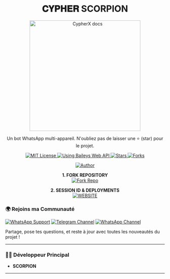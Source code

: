 <h1 align="center"> 𝐂𝐘𝐏𝐇𝐄𝐑 SCORPION </h1>

<p align="center">
  <a href="https://github.com/jopaok228/CYPHER-SCORPION">
    <img alt="CypherX docs" height="350" src="https://files.catbox.moe/hxuyj6.jpg">
  </a>
</p>
  <p align="center">
    Un bot WhatsApp multi-appareil. N'oubliez pas de laisser une ⭐ (star) pour le projet.
</p>

<p align="center">
    <a href="https://opensource.org/licenses/MIT">
        <img src="https://img.shields.io/badge/License-MIT-green.svg?style=flat-square" alt="MIT License" />
    </a>
    <a href="https://github.com/WhiskeySockets/Baileys">
        <img src="https://img.shields.io/badge/Baileys-Web%20API-orange?style=flat-square" alt="Using Baileys Web API" />
    </a>
    <a href="https://github.com/jopaok228/CYPHER-SCORPION/stargazers">
        <img src="https://img.shields.io/github/stars/jopaok228/CYPHER-SCORPION?style=flat-square" alt="Stars" />
    </a>
    <a href="https://github.com/jopaok228/CYPHER-SCORPION/network/members">
        <img src="https://img.shields.io/github/forks/jopaok228/CYPHER-SCORPION?style=flat-square" alt="Forks" />
    </a>
</p>

</a>
</p>
<p align="center">
<a href="https://github.com/jopaok228/CYPHER-SCORPION"><img title="Author" src="https://img.shields.io/badge/CypherX-darkgreen?style=for-the-badge&logo=whatsapp"></a>
<p/>

<p align="center">
    <strong>1. FORK REPOSITORY</strong>
  <br>
    <a href="https://github.com/jopaok228/CYPHER-SCORPION/fork" target="_blank">
        <img alt="Fork Repo" src="https://img.shields.io/badge/Fork%20Repo-100000?style=for-the-badge&logo=scan&logoColor=white&labelColor=darkblue&color=darkblue"/>
    </a>
</p>

<p align="center">
    <strong>2. SESSION ID & DEPLOYMENTS</strong>
    <br>
    <a href="https://www.cypherx.space/" target="_blank">
        <img alt="WEBSITE" src="https://img.shields.io/badge/Let%27s_Go-100000?style=for-the-badge&logo=scan&logoColor=white&labelColor=darkred&color=darkred"/>
    </a>
</p>

### 🌍 Rejoins ma Communauté 

[![WhatsApp Support](https://img.shields.io/badge/Support%20WhatsApp-25D366?style=for-the-badge&logo=whatsapp&logoColor=white)](https://chat.whatsapp.com/IEpGX69OaCB1U0G0F0viKZ?mode=ac_t)
[![Telegram Channel](https://img.shields.io/badge/Canal%20Telegram-229ED9?style=for-the-badge&logo=telegram&logoColor=white)](https://t.me/ytivd)
[![WhatsApp Channel](https://img.shields.io/badge/Channel%20WhatsApp-25D366?style=for-the-badge&logo=whatsapp&logoColor=white)](https://whatsapp.com/channel/0029VbB2wAgJf05Tm2oHmD38)

Partage, pose tes questions, et reste à jour avec toutes les nouveautés du projet !

---

### 👨‍💻 Développeur Principal
- **SCORPION**
---
